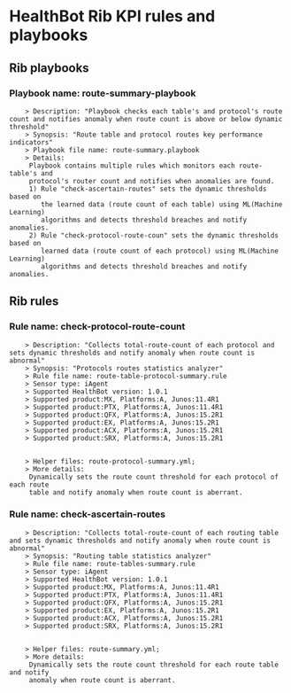 # HealthBot Rib KPI rules and playbooks

## Rib playbooks
### Playbook name: route-summary-playbook 
		> Description: "Playbook checks each table's and protocol's route count and notifies anomaly when route count is above or below dynamic threshold"
		> Synopsis: "Route table and protocol routes key performance indicators"
		> Playbook file name: route-summary.playbook
		> Details:
		 Playbook contains multiple rules which monitors each route-table's and
		 protocol's router count and notifies when anomalies are found.
		 1) Rule "check-ascertain-routes" sets the dynamic thresholds based on
		    the learned data (route count of each table) using ML(Machine Learning)
		    algorithms and detects threshold breaches and notify anomalies.
		 2) Rule "check-protocol-route-coun" sets the dynamic thresholds based on
		    learned data (route count of each protocol) using ML(Machine Learning)
		    algorithms and detects threshold breaches and notify anomalies.

## Rib rules

### Rule name: check-protocol-route-count 
		> Description: "Collects total-route-count of each protocol and sets dynamic thresholds and notify anomaly when route count is abnormal"
		> Synopsis: "Protocols routes statistics analyzer"
		> Rule file name: route-table-protocol-summary.rule
		> Sensor type: iAgent 
		> Supported HealthBot version: 1.0.1
		> Supported product:MX, Platforms:A, Junos:11.4R1
		> Supported product:PTX, Platforms:A, Junos:11.4R1
		> Supported product:QFX, Platforms:A, Junos:15.2R1
		> Supported product:EX, Platforms:A, Junos:15.2R1
		> Supported product:ACX, Platforms:A, Junos:15.2R1
		> Supported product:SRX, Platforms:A, Junos:15.2R1


		> Helper files: route-protocol-summary.yml;
		> More details:
		 Dynamically sets the route count threshold for each protocol of each route
		 table and notify anomaly when route count is aberrant.
### Rule name: check-ascertain-routes 
		> Description: "Collects total-route-count of each routing table and sets dynamic thresholds and notify anomaly when route count is abnormal"
		> Synopsis: "Routing table statistics analyzer"
		> Rule file name: route-tables-summary.rule
		> Sensor type: iAgent 
		> Supported HealthBot version: 1.0.1
		> Supported product:MX, Platforms:A, Junos:11.4R1
		> Supported product:PTX, Platforms:A, Junos:11.4R1
		> Supported product:QFX, Platforms:A, Junos:15.2R1
		> Supported product:EX, Platforms:A, Junos:15.2R1
		> Supported product:ACX, Platforms:A, Junos:15.2R1
		> Supported product:SRX, Platforms:A, Junos:15.2R1


		> Helper files: route-summary.yml;
		> More details:
		 Dynamically sets the route count threshold for each route table and notify
		 anomaly when route count is aberrant.
